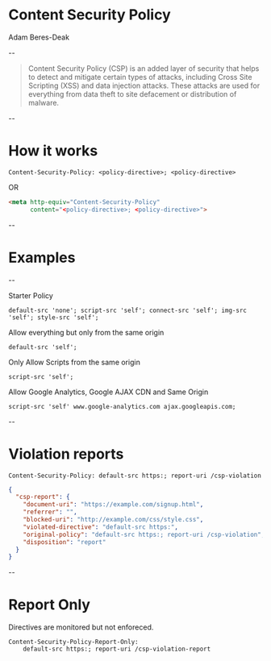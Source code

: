 # Content Security Policy

Adam Beres-Deak

--

> Content Security Policy (CSP) is an added layer of security that helps to detect and mitigate certain types of attacks, including Cross Site Scripting (XSS) and data injection attacks. These attacks are used for everything from data theft to site defacement or distribution of malware.

--

# How it works

```
Content-Security-Policy: <policy-directive>; <policy-directive>
```

OR

```html
<meta http-equiv="Content-Security-Policy"
	  content="<policy-directive>; <policy-directive>">
```

--

# Examples

--

Starter Policy
```
default-src 'none'; script-src 'self'; connect-src 'self'; img-src 'self'; style-src 'self';
```

Allow everything but only from the same origin
```
default-src 'self';
```

Only Allow Scripts from the same origin
```
script-src 'self';
```

Allow Google Analytics, Google AJAX CDN and Same Origin
```
script-src 'self' www.google-analytics.com ajax.googleapis.com;
```


--

# Violation reports

```
Content-Security-Policy: default-src https:; report-uri /csp-violation
```

```json
{
  "csp-report": {
    "document-uri": "https://example.com/signup.html",
    "referrer": "",
    "blocked-uri": "http://example.com/css/style.css",
    "violated-directive": "default-src https:",
    "original-policy": "default-src https:; report-uri /csp-violation",
    "disposition": "report"
  }
}
```

--

# Report Only

Directives are monitored but not enforeced.

```
Content-Security-Policy-Report-Only:
	default-src https:; report-uri /csp-violation-report
```
